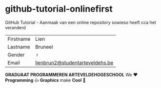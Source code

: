 # github-tutorial-onlinefirst
GitHub Tutorial - Aanmaak van een online repository
sowieso heeft cca het veranderd

|           |                                 |
| --------- | ------------------------------  |
| Firstname | Lien                            |
| Lastname  | Bruneel                         |
| Gender    | :female_sign:                   |
| Email     | lienbrun2@studentarteveldehs.be |

**GRADUAAT PROGRAMMEREN ARTEVELDEHOGESCHOOL**
We :heart: **Programming** :thumbsup: **Graphics** make **Cool** :poop:
